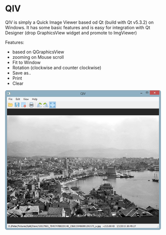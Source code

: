 QIV
===

QIV is simply a Quick Image Viewer based od Qt (build with Qt v5.3.2) on Windows. 
It has some basic features and is easy for integration with Qt Designer (drop GraphicsView widget and promote to ImgViewer)

Features:

- based on QGraphicsView
- zooming on Mouse scroll
- Fit to Window
- Rotation (clockwise and counter clockwise)
- Save as..
- Print
- Clear

![alt text](screenshots/scr1.jpg "GUI")

